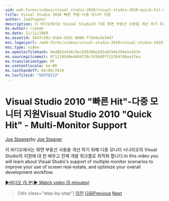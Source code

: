 ```yaml
---
uid: web-forms/videos/visual-studio-2010/visual-studio-2010-quick-hit-multi-monitor-support
title: Visual Studio 2010 빠른 적중-다중 모니터 지원
author: JoeStagner
description: 이 비디오에서는 Visual Studio의 지원 화면 부동산 사용을 개선 하기 위해 다중 모니터 시나리오에 대해 알아봅니다을 전체 최적화 하는 중...
ms.author: riande
ms.date: 11/11/2009
ms.assetid: 26dfc502-d164-4261-8006-ffde9a3e3447
msc.legacyurl: /web-forms/videos/visual-studio-2010/visual-studio-2010-quick-hit-multi-monitor-support
msc.type: video
ms.openlocfilehash: 8ed863a546c5ecb58308e292a0294e294e1e263e
ms.sourcegitcommit: 0f1119340e4464720cfd16d0ff15764746ea1fea
ms.translationtype: MT
ms.contentlocale: ko-KR
ms.lasthandoff: 04/09/2019
ms.locfileid: "59378212"
---
```

# <a name="visual-studio-2010-quick-hit---multi-monitor-support"></a><span data-ttu-id="3fbca-103">Visual Studio 2010 "빠른 Hit"-다중 모니터 지원</span><span class="sxs-lookup"><span data-stu-id="3fbca-103">Visual Studio 2010 "Quick Hit" - Multi-Monitor Support</span></span>

<span data-ttu-id="3fbca-104">[Joe Stagner](https://github.com/JoeStagner)</span><span class="sxs-lookup"><span data-stu-id="3fbca-104">by [Joe Stagner](https://github.com/JoeStagner)</span></span>

<span data-ttu-id="3fbca-105">이 비디오에서는 화면 부동산 사용을 개선 하기 위해 다중 모니터 시나리오의 Visual Studio의 지원에 대 한 배우고 전체 개발 워크플로 최적화 합니다.</span><span class="sxs-lookup"><span data-stu-id="3fbca-105">In this video you will learn about Visual Studio's support of multiple monitor scenarios to improve your use of screen real-estate, and optimize your overall development workflow.</span></span> 

[<span data-ttu-id="3fbca-106">&#9654;비디오 (5 분)</span><span class="sxs-lookup"><span data-stu-id="3fbca-106">&#9654; Watch video (5 minutes)</span></span>](https://channel9.msdn.com/Blogs/ASP-NET-Site-Videos/visual-studio-2010-quick-hit-multi-monitor-support)

> [!div class="step-by-step"]
> <span data-ttu-id="3fbca-107">[이전](visual-studio-2010-quick-hit-intellisense-smart-lists.md)
> [다음](visual-studio-2010-quick-hit-new-web-project-template.md)</span><span class="sxs-lookup"><span data-stu-id="3fbca-107">[Previous](visual-studio-2010-quick-hit-intellisense-smart-lists.md)
[Next](visual-studio-2010-quick-hit-new-web-project-template.md)</span></span>
